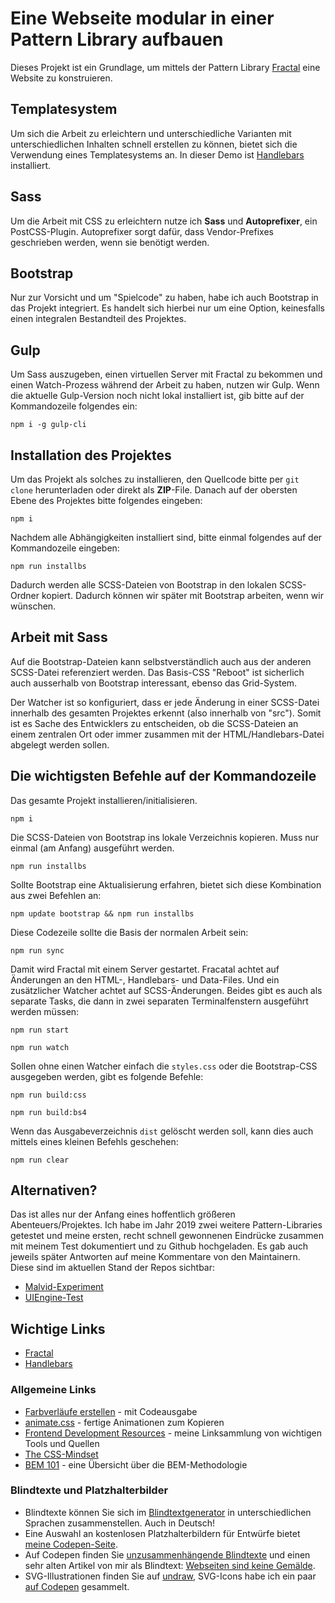 # Eine Webseite modular in einer Pattern Library aufbauen

Dieses Projekt ist ein Grundlage, um mittels der Pattern Library [Fractal](https://fractal.build) eine Website zu konstruieren.

## Templatesystem

Um sich die Arbeit zu erleichtern und unterschiedliche Varianten mit unterschiedlichen Inhalten schnell erstellen zu können, bietet sich die Verwendung eines Templatesystems an. In dieser Demo ist [Handlebars](https://handlebarsjs.com/) installiert.

## Sass

Um die Arbeit mit CSS zu erleichtern nutze ich **Sass** und **Autoprefixer**, ein PostCSS-Plugin. Autoprefixer sorgt dafür, dass Vendor-Prefixes geschrieben werden, wenn sie benötigt werden.

## Bootstrap

Nur zur Vorsicht und um "Spielcode" zu haben, habe ich auch Bootstrap in das Projekt integriert. Es handelt sich hierbei nur um eine Option, keinesfalls einen integralen Bestandteil des Projektes.

## Gulp

Um Sass auszugeben, einen virtuellen Server mit Fractal zu bekommen und einen Watch-Prozess während der Arbeit zu haben, nutzen wir Gulp. Wenn die aktuelle Gulp-Version noch nicht lokal installiert ist, gib bitte auf der Kommandozeile folgendes ein:

````
npm i -g gulp-cli
````

## Installation des Projektes

Um das Projekt als solches zu installieren, den Quellcode bitte per ``git clone`` herunterladen oder direkt als **ZIP**-File. Danach auf der obersten Ebene des Projektes bitte folgendes eingeben:

````
npm i
````

Nachdem alle Abhängigkeiten installiert sind, bitte einmal folgendes auf der Kommandozeile  eingeben:

````
npm run installbs
````

Dadurch werden alle SCSS-Dateien von Bootstrap in den lokalen SCSS-Ordner kopiert. Dadurch können wir später mit Bootstrap arbeiten, wenn wir wünschen.

## Arbeit mit Sass

Auf die Bootstrap-Dateien kann selbstverständlich auch aus der anderen SCSS-Datei referenziert werden. Das Basis-CSS "Reboot" ist sicherlich auch ausserhalb von Bootstrap interessant, ebenso das Grid-System.

Der Watcher ist so konfiguriert, dass er jede Änderung in einer SCSS-Datei innerhalb des gesamten Projektes erkennt (also innerhalb von "src"). Somit ist es Sache des Entwicklers zu entscheiden, ob die SCSS-Dateien an einem zentralen Ort oder immer zusammen mit der HTML/Handlebars-Datei abgelegt werden sollen.

## Die wichtigsten Befehle auf der Kommandozeile

Das gesamte Projekt installieren/initialisieren.

````
npm i
````
Die SCSS-Dateien von Bootstrap ins lokale Verzeichnis kopieren. Muss nur einmal (am Anfang) ausgeführt werden.
````
npm run installbs
````
Sollte Bootstrap eine Aktualisierung erfahren, bietet sich diese Kombination aus zwei Befehlen an:

````
npm update bootstrap && npm run installbs
````
Diese Codezeile sollte die Basis der normalen Arbeit sein:
````
npm run sync
````
Damit wird Fractal mit einem Server gestartet. Fracatal achtet auf Änderungen an den HTML-, Handlebars- und Data-Files. Und ein zusätzlicher Watcher achtet auf SCSS-Änderungen. Beides gibt es auch als separate Tasks, die dann in zwei separaten Terminalfenstern ausgeführt werden müssen:

````
npm run start
````
````
npm run watch
````
Sollen ohne einen Watcher einfach die ``styles.css`` oder die Bootstrap-CSS ausgegeben werden, gibt es folgende Befehle:
````
npm run build:css
````
````
npm run build:bs4
````
Wenn das Ausgabeverzeichnis ``dist`` gelöscht werden soll, kann dies auch mittels eines kleinen Befehls geschehen:
````
npm run clear
````

## Alternativen?

Das ist alles nur der Anfang eines hoffentlich größeren Abenteuers/Projektes.
Ich habe im Jahr 2019 zwei weitere Pattern-Libraries getestet und meine ersten, recht schnell gewonnenen Eindrücke zusammen mit meinem Test dokumentiert und zu Github hochgeladen. Es gab auch jeweils später Antworten auf meine Kommentare von den Maintainern. Diese sind im aktuellen Stand der Repos sichtbar:

- [Malvid-Experiment](https://github.com/jensgro/malvid-experiment)
- [UIEngine-Test](https://github.com/jensgro/uiengine-test)

## Wichtige Links

- [Fractal](https://fractal.build)
- [Handlebars](https://handlebarsjs.com/)

### Allgemeine Links

- [Farbverläufe erstellen](http://www.colorzilla.com/gradient-editor/) - mit Codeausgabe
- [animate.css](https://daneden.github.io/animate.css/) - fertige Animationen zum Kopieren
- [Frontend Development Resources](http://jensgro.github.io/Frontenddevelopment-Resources/) -  meine Linksammlung von wichtigen Tools und Quellen
- [The CSS-Mindset](https://mxb.dev/blog/the-css-mindset/)
- [BEM 101](https://css-tricks.com/bem-101/) - eine Übersicht über die BEM-Methodologie

### Blindtexte und Platzhalterbilder
-   Blindtexte können Sie sich im [Blindtextgenerator](http://www.blindtextgenerator.de/) in unterschiedlichen Sprachen zusammenstellen. Auch in Deutsch!
- Eine Auswahl an kostenlosen Platzhalterbildern für Entwürfe bietet [meine Codepen-Seite](https://codepen.io/jensgro/full/HFnsE).
- Auf Codepen finden Sie [unzusammenhängende Blindtexte](https://codepen.io/jensgro/pen/yactj?editors=1000) und einen sehr alten Artikel von mir als Blindtext: [Webseiten sind keine Gemälde](https://codepen.io/jensgro/pen/vFagC?editors=1000).
- SVG-Illustrationen finden Sie auf [undraw](https://undraw.co/illustrations), SVG-Icons habe ich ein paar [auf Codepen](https://codepen.io/jensgro/pen/yzryMN) gesammelt.
